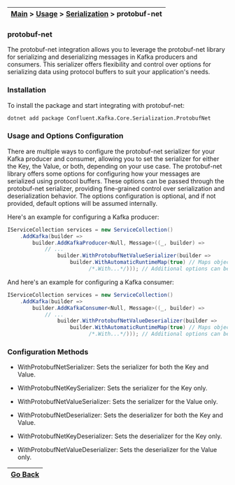 | [Main](/README.md) > [Usage](/docs/Usage.md) > [Serialization](/docs/Serialization/Serialization.md) > protobuf-net |
|---------------------------------------------------------------------------------------------------------------------|

### protobuf-net

The protobuf-net integration allows you to leverage the protobuf-net library for serializing and deserializing messages in Kafka producers and consumers. This serializer offers flexibility and control over options for serializing data using protocol buffers to suit your application's needs.

### Installation

To install the package and start integrating with protobuf-net:
```bash
dotnet add package Confluent.Kafka.Core.Serialization.ProtobufNet
```

### Usage and Options Configuration

There are multiple ways to configure the protobuf-net serializer for your Kafka producer and consumer, allowing you to set the serializer for either the Key, the Value, or both, depending on your use case. The protobuf-net library offers some options for configuring how your messages are serialized using protocol buffers. These options can be passed through the protobuf-net serializer, providing fine-grained control over serialization and deserialization behavior. The options configuration is optional, and if not provided, default options will be assumed internally.

Here's an example for configuring a Kafka producer:

```C#
IServiceCollection services = new ServiceCollection()
    .AddKafka(builder =>
        builder.AddKafkaProducer<Null, Message>((_, builder) =>
            // ...
                builder.WithProtobufNetValueSerializer(builder => 
                    builder.WithAutomaticRuntimeMap(true) // Maps object fields and properties automatically
                          /*.With...*/))); // Additional options can be added here.
```

And here's an example for configuring a Kafka consumer:

```C#
IServiceCollection services = new ServiceCollection()
    .AddKafka(builder =>
        builder.AddKafkaConsumer<Null, Message>((_, builder) =>
            // ...
                builder.WithProtobufNetValueDeserializer(builder => 
                    builder.WithAutomaticRuntimeMap(true) // Maps object fields and properties automatically
                          /*.With...*/))); // Additional options can be added here.
```

### Configuration Methods

- WithProtobufNetSerializer: Sets the serializer for both the Key and Value.
- WithProtobufNetKeySerializer: Sets the serializer for the Key only.
- WithProtobufNetValueSerializer: Sets the serializer for the Value only.

- WithProtobufNetDeserializer: Sets the deserializer for both the Key and Value.
- WithProtobufNetKeyDeserializer: Sets the deserializer for the Key only.
- WithProtobufNetValueDeserializer: Sets the deserializer for the Value only.

| [Go Back](/docs/Serialization/Serialization.md) |
|-------------------------------------------------| 
